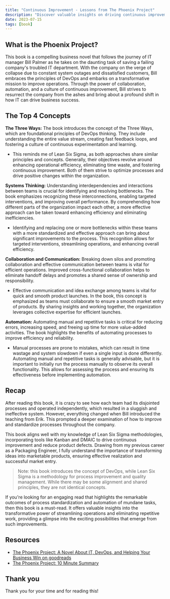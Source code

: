 ```yaml
---
title: "Continuous Improvement - Lessons from The Phoenix Project"
description: "Discover valuable insights on driving continuous improvement in organizations through the compelling lessons learned from The Phoenix Project."
date: 2023-07-15
tags: [book]
---
```


## What is the Phoenix Project?

This book is a compelling business novel that follows the journey of IT manager Bill Palmer as he takes on the daunting task of saving a failing company's troubled IT department. With the company on the verge of collapse due to constant system outages and dissatisfied customers, Bill embraces the principles of DevOps and embarks on a transformative mission to improve operations. Through the power of collaboration, automation, and a culture of continuous improvement, Bill strives to resurrect the company from the ashes and bring about a profound shift in how IT can drive business success.

## The Top 4 Concepts

**The Three Ways:** The book introduces the concept of the Three Ways, which are foundational principles of DevOps thinking. They include understanding the entire value stream, creating fast feedback loops, and fostering a culture of continuous experimentation and learning.

- This reminds me of Lean Six Sigma, as both approaches share similar principles and concepts. Generally, their objectives revolve around enhancing operational efficiency, eliminating time waste, and fostering continuous improvement. Both of them strive to optimize processes and drive positive changes within the organization.

**Systems Thinking:** Understanding interdependencies and interactions between teams is crucial for identifying and resolving bottlenecks. The book emphasizes recognizing these interconnections, enabling targeted interventions, and improving overall performance. By comprehending how different parts of the organization impact each other, a more effective approach can be taken toward enhancing efficiency and eliminating inefficiencies.

- Identifying and replacing one or more bottlenecks within these teams with a more standardized and effective approach can bring about significant improvements to the process. This recognition allows for targeted interventions, streamlining operations, and enhancing overall efficiency.

**Collaboration and Communication:** Breaking down silos and promoting collaboration and effective communication between teams is vital for efficient operations. Improved cross-functional collaboration helps to eliminate handoff delays and promotes a shared sense of ownership and responsibility.

- Effective communication and idea exchange among teams is vital for quick and smooth product launches. In the book, this concept is emphasized as teams must collaborate to ensure a smooth market entry of products. By sharing insights and working together, the organization leverages collective expertise for efficient launches.

**Automation:** Automating manual and repetitive tasks is critical for reducing errors, increasing speed, and freeing up time for more value-added activities. The book highlights the benefits of automating processes to improve efficiency and reliability.

- Manual processes are prone to mistakes, which can result in time wastage and system slowdown if even a single input is done differently. Automating manual and repetitive tasks is generally advisable, but it is important to initially run the process manually to observe its overall functionality. This allows for assessing the process and ensuring its effectiveness before implementing automation.

## Recap

After reading this book, it is crazy to see how each team had its disjointed processes and operated independently, which resulted in a sluggish and ineffective system. However, everything changed when Bill introduced the teaching from Erik. This prompted a deeper examination of how to improve and standardize processes throughout the company.

This book aligns well with my knowledge of Lean Six Sigma methodologies, incorporating tools like Kanban and DMAIC to drive continuous improvement and reduce product defects. Drawing from my previous career as a Packaging Engineer, I fully understand the importance of transforming ideas into marketable products, ensuring effective realization and successful market entry.

> Note: this book introduces the concept of DevOps, while Lean Six Sigma is a methodology for process improvement and quality management. While there may be some alignment and shared principles, they are not identical concepts.

If you're looking for an engaging read that highlights the remarkable outcomes of process standardization and automation of mundane tasks, then this book is a must-read. It offers valuable insights into the transformative power of streamlining operations and eliminating repetitive work, providing a glimpse into the exciting possibilities that emerge from such improvements.

## Resources

- [The Phoenix Project: A Novel About IT, DevOps, and Helping Your Business Win on goodreads](https://www.goodreads.com/en/book/show/17255186)
- [The Phoenix Project: 10 Minute Summary](https://www.runn.io/blog/the-phoenix-project-summary)

## Thank you

Thank you for your time and for reading this!
